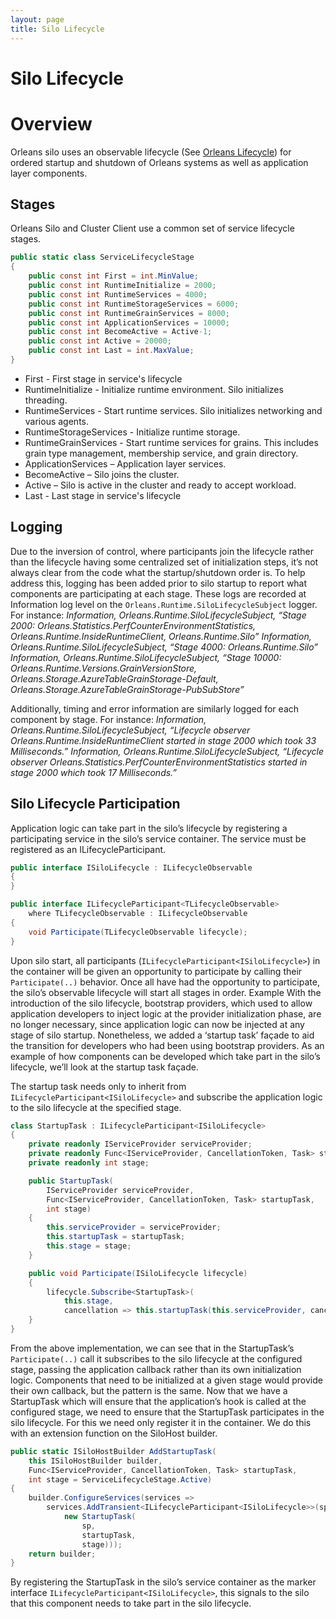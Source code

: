 ```yaml
---
layout: page
title: Silo Lifecycle
---
```


# Silo Lifecycle

# Overview

Orleans silo uses an observable lifecycle (See [Orleans Lifecycle](../implementation/orleans_lifecycle.md)) for ordered startup and shutdown of Orleans systems as well as application layer components.

## Stages

Orleans Silo and Cluster Client use a common set of service lifecycle stages.

```csharp
public static class ServiceLifecycleStage
{
    public const int First = int.MinValue;
    public const int RuntimeInitialize = 2000;
    public const int RuntimeServices = 4000;
    public const int RuntimeStorageServices = 6000;
    public const int RuntimeGrainServices = 8000;
    public const int ApplicationServices = 10000;
    public const int BecomeActive = Active-1;
    public const int Active = 20000;
    public const int Last = int.MaxValue;
}
```

- First - First stage in service's lifecycle
- RuntimeInitialize - Initialize runtime environment.  Silo initializes threading.
- RuntimeServices - Start runtime services.  Silo initializes networking and various agents.
- RuntimeStorageServices - Initialize runtime storage.
- RuntimeGrainServices - Start runtime services for grains.  This includes grain type management, membership service, and grain directory.
- ApplicationServices – Application layer services.
- BecomeActive – Silo joins the cluster.
- Active – Silo is active in the cluster and ready to accept workload.
- Last - Last stage in service's lifecycle

## Logging

Due to the inversion of control, where participants join the lifecycle rather than the lifecycle having some centralized set of initialization steps, it’s not always clear from the code what the startup/shutdown order is.
To help address this, logging has been added prior to silo startup to report what components are participating at each stage.
These logs are recorded at Information log level on the `Orleans.Runtime.SiloLifecycleSubject` logger.
For instance:
_Information, Orleans.Runtime.SiloLifecycleSubject, “Stage 2000: Orleans.Statistics.PerfCounterEnvironmentStatistics, Orleans.Runtime.InsideRuntimeClient, Orleans.Runtime.Silo”_
_Information, Orleans.Runtime.SiloLifecycleSubject, “Stage 4000: Orleans.Runtime.Silo”_
_Information, Orleans.Runtime.SiloLifecycleSubject, “Stage 10000: Orleans.Runtime.Versions.GrainVersionStore, Orleans.Storage.AzureTableGrainStorage-Default, Orleans.Storage.AzureTableGrainStorage-PubSubStore”_

Additionally, timing and error information are similarly logged for each component by stage.
For instance:
_Information, Orleans.Runtime.SiloLifecycleSubject, “Lifecycle observer Orleans.Runtime.InsideRuntimeClient started in stage 2000 which took 33 Milliseconds.”_
_Information, Orleans.Runtime.SiloLifecycleSubject, “Lifecycle observer Orleans.Statistics.PerfCounterEnvironmentStatistics started in stage 2000 which took 17 Milliseconds.”_

## Silo Lifecycle Participation

Application logic can take part in the silo’s lifecycle by registering a participating service in the silo’s service container.  The service must be registered as an ILifecycleParticipant<ISiloLifecycle>.

```csharp
public interface ISiloLifecycle : ILifecycleObservable
{
}

public interface ILifecycleParticipant<TLifecycleObservable>
    where TLifecycleObservable : ILifecycleObservable
{
    void Participate(TLifecycleObservable lifecycle);
}
```

Upon silo start, all participants (`ILifecycleParticipant<ISiloLifecycle>`) in the container will be given an opportunity to participate by calling their `Participate(..)` behavior.
Once all have had the opportunity to participate, the silo’s observable lifecycle will start all stages in order.
Example
With the introduction of the silo lifecycle, bootstrap providers, which used to allow application developers to inject logic at the provider initialization phase, are no longer necessary, since application logic can now be injected at any stage of silo startup.
Nonetheless, we added a ‘startup task’ façade to aid the transition for developers who had been using bootstrap providers.
As an example of how components can be developed which take part in the silo’s lifecycle, we’ll look at the startup task façade.

The startup task needs only to inherit from `ILifecycleParticipant<ISiloLifecycle>` and subscribe the application logic to the silo lifecycle at the specified stage.

```csharp
class StartupTask : ILifecycleParticipant<ISiloLifecycle>
{
    private readonly IServiceProvider serviceProvider;
    private readonly Func<IServiceProvider, CancellationToken, Task> startupTask;
    private readonly int stage;

    public StartupTask(
        IServiceProvider serviceProvider,
        Func<IServiceProvider, CancellationToken, Task> startupTask,
        int stage)
    {
        this.serviceProvider = serviceProvider;
        this.startupTask = startupTask;
        this.stage = stage;
    }

    public void Participate(ISiloLifecycle lifecycle)
    {
        lifecycle.Subscribe<StartupTask>(
            this.stage,
            cancellation => this.startupTask(this.serviceProvider, cancellation));
    }
}
```

From the above implementation, we can see that in the StartupTask’s `Participate(..)` call it subscribes to the silo lifecycle at the configured stage, passing the application callback rather than its own initialization logic.
Components that need to be initialized at a given stage would provide their own callback, but the pattern is the same.
Now that we have a StartupTask which will ensure that the application’s hook is called at the configured stage, we need to ensure that the StartupTask participates in the silo lifecycle.
For this we need only register it in the container.
We do this with an extension function on the SiloHost builder.

```csharp
public static ISiloHostBuilder AddStartupTask(
    this ISiloHostBuilder builder,
    Func<IServiceProvider, CancellationToken, Task> startupTask,
    int stage = ServiceLifecycleStage.Active)
{
    builder.ConfigureServices(services =>
        services.AddTransient<ILifecycleParticipant<ISiloLifecycle>>(sp =>
            new StartupTask(
                sp,
                startupTask,
                stage)));
    return builder;
}
```

By registering the StartupTask in the silo’s service container as the marker interface `ILifecycleParticipant<ISiloLifecycle>`, this signals to the silo that this component needs to take part in the silo lifecycle.
